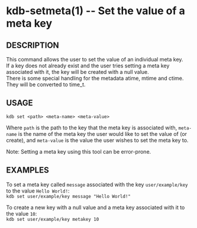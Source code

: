 kdb-setmeta(1) -- Set the value of a meta key
=============================================

## DESCRIPTION

This command allows the user to set the value of an individual meta key.  
If a key does not already exist and the user tries setting a meta key associated with it, the key will be created with a null value.  
There is some special handling for the metadata atime, mtime and ctime. They will be converted to time_t.  

## USAGE

`kdb set <path> <meta-name> <meta-value>`  

Where `path` is the path to the key that the meta key is associated with,
`meta-name` is the name of the meta key the user would like to set the value of (or create),
and `meta-value` is the value the user wishes to set the meta key to.  

Note: Setting a meta key using this tool can be error-prone.  

## EXAMPLES

To set a meta key called `message` associated with the key `user/example/key` to the value `Hello World!`:  
	`kdb set user/example/key message "Hello World!"`  

To create a new key with a null value and a meta key associated with it to the value `10`:  
	`kdb set user/example/key metakey 10`  


